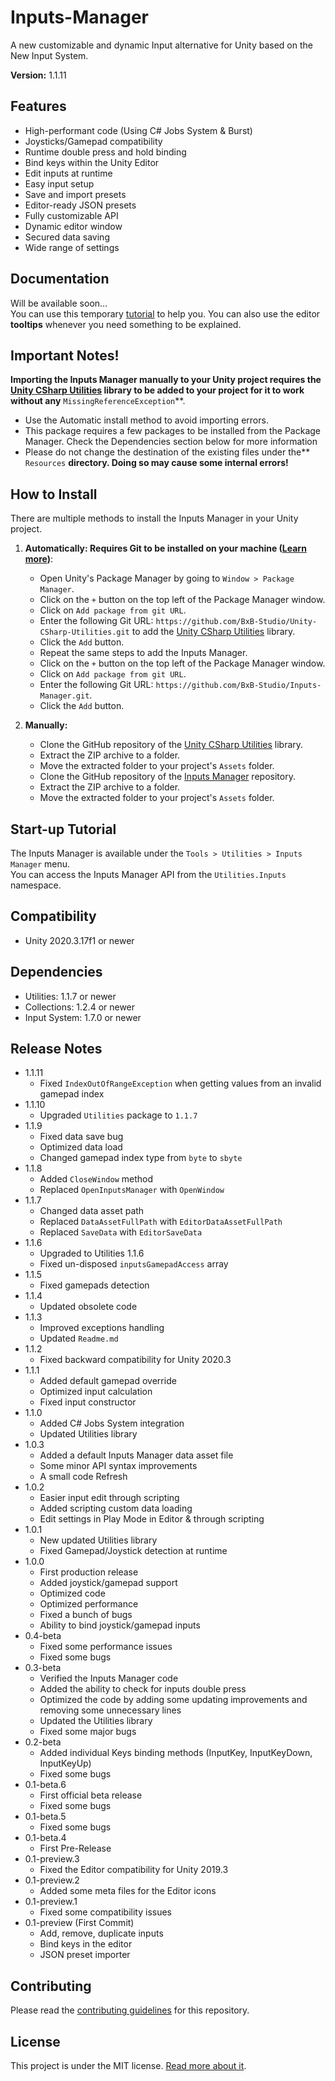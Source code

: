 # Inputs-Manager
A new customizable and dynamic Input alternative for Unity based on the New Input System.

**Version:** 1.1.11

## Features
- High-performant code (Using C# Jobs System & Burst)
- Joysticks/Gamepad compatibility
- Runtime double press and hold binding
- Bind keys within the Unity Editor
- Edit inputs at runtime
- Easy input setup
- Save and import presets
- Editor-ready JSON presets
- Fully customizable API
- Dynamic editor window
- Secured data saving
- Wide range of settings

## Documentation
Will be available soon...<br/>
You can use this temporary [tutorial](https://youtu.be/oZlrqwAjiqQ) to help you. You can also use the editor **tooltips** whenever you need something to be explained.

## Important Notes!
**Importing the Inputs Manager manually to your Unity project requires the [Unity CSharp Utilities](https://www.github.com/BxB-Studio/Unity-CSharp-Utilities) library to be added to your project for it to work without any** `MissingReferenceException`**.<br/>
- Use the Automatic install method to avoid importing errors.<br/>
- This package requires a few packages to be installed from the Package Manager. Check the Dependencies section below for more information<br/>
- Please do not change the destination of the existing files under the** `Resources` **directory. Doing so may cause some internal errors!**

## How to Install
There are multiple methods to install the Inputs Manager in your Unity project.<br/>
1. **Automatically: Requires Git to be installed on your machine ([Learn more](https://docs.unity3d.com/Manual/upm-ui-giturl.html))**:
	- Open Unity's Package Manager by going to `Window > Package Manager`.
	- Click on the `+` button on the top left of the Package Manager window.
	- Click on `Add package from git URL`.
	- Enter the following Git URL: `https://github.com/BxB-Studio/Unity-CSharp-Utilities.git` to add the [Unity CSharp Utilities](https://www.github.com/BxB-Studio/Unity-CSharp-Utilities) library.
	- Click the `Add` button.
	- Repeat the same steps to add the Inputs Manager.
	- Click on the `+` button on the top left of the Package Manager window.
	- Click on `Add package from git URL`.
	- Enter the following Git URL: `https://github.com/BxB-Studio/Inputs-Manager.git`.
	- Click the `Add` button.

2. **Manually:**
	- Clone the GitHub repository of the [Unity CSharp Utilities](https://www.github.com/BxB-Studio/Unity-CSharp-Utilities) library.
	- Extract the ZIP archive to a folder.
	- Move the extracted folder to your project's `Assets` folder.
	- Clone the GitHub repository of the [Inputs Manager](https://www.github.com/BxB-Studio/Inputs-Manager) repository.
	- Extract the ZIP archive to a folder.
	- Move the extracted folder to your project's `Assets` folder.

## Start-up Tutorial
The Inputs Manager is available under the `Tools > Utilities > Inputs Manager` menu.<br/>
You can access the Inputs Manager API from the `Utilities.Inputs` namespace.

## Compatibility
- Unity 2020.3.17f1 or newer<br/>

## Dependencies
- Utilities: 1.1.7 or newer
- Collections: 1.2.4 or newer
- Input System: 1.7.0 or newer

## Release Notes
- 1.1.11
	- Fixed `IndexOutOfRangeException` when getting values from an invalid gamepad index
- 1.1.10
	- Upgraded `Utilities` package to `1.1.7`
- 1.1.9
	- Fixed data save bug
	- Optimized data load
	- Changed gamepad index type from `byte` to `sbyte`
- 1.1.8
	- Added `CloseWindow` method
	- Replaced `OpenInputsManager` with `OpenWindow`
- 1.1.7
	- Changed data asset path
	- Replaced `DataAssetFullPath` with `EditorDataAssetFullPath`
	- Replaced `SaveData` with `EditorSaveData`
- 1.1.6
	- Upgraded to Utilities 1.1.6
	- Fixed un-disposed `inputsGamepadAccess` array
- 1.1.5
	- Fixed gamepads detection
- 1.1.4
	- Updated obsolete code
- 1.1.3
	- Improved exceptions handling
	- Updated `Readme.md`
- 1.1.2
	- Fixed backward compatibility for Unity 2020.3
- 1.1.1
	- Added default gamepad override
	- Optimized input calculation
	- Fixed input constructor
- 1.1.0
	- Added C# Jobs System integration
	- Updated Utilities library
- 1.0.3
	- Added a default Inputs Manager data asset file
	- Some minor API syntax improvements
	- A small code Refresh
- 1.0.2
	- Easier input edit through scripting
	- Added scripting custom data loading
	- Edit settings in Play Mode in Editor & through scripting
- 1.0.1
	- New updated Utilities library
	- Fixed Gamepad/Joystick detection at runtime
- 1.0.0
	- First production release
	- Added joystick/gamepad support
	- Optimized code
	- Optimized performance
	- Fixed a bunch of bugs
	- Ability to bind joystick/gamepad inputs
- 0.4-beta
	- Fixed some performance issues
	- Fixed some bugs
- 0.3-beta
	- Verified the Inputs Manager code
	- Added the ability to check for inputs double press
	- Optimized the code by adding some updating improvements and removing some unnecessary lines
	- Updated the Utilities library
	- Fixed some major bugs
- 0.2-beta
	- Added individual Keys binding methods (InputKey, InputKeyDown, InputKeyUp)
	- Fixed some bugs
- 0.1-beta.6
	- First official beta release
	- Fixed some bugs
- 0.1-beta.5
	- Fixed some bugs
- 0.1-beta.4
	- First Pre-Release
- 0.1-preview.3
	- Fixed the Editor compatibility for Unity 2019.3
- 0.1-preview.2
	- Added some meta files for the Editor icons
- 0.1-preview.1
	- Fixed some compatibility issues
- 0.1-preview (First Commit)
	- Add, remove, duplicate inputs
	- Bind keys in the editor
	- JSON preset importer

## Contributing
Please read the [contributing guidelines](https://github.com/BxB-Studio/Inputs-Manager/blob/master/CONTRIBUTING.md) for this repository.

## License
This project is under the MIT license. [Read more about it](https://github.com/BxB-Studio/Inputs-Manager/blob/master/LICENSE.md).
